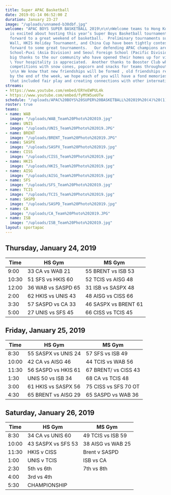 ```yaml
---
title: Super APAC Basketball
date: 2019-01-14 06:52:00 Z
duration: January 23-27
image: "/uploads/unnamed-b30dbf.jpg"
welcome: "APAC BOYS SUPER BASKETBALL 2019\n\n\nWelcome teams to Hong Kong!   HKIS
  is excited about hosting this year’s Super Boys Basketball tournament.  We look
  forward to a great weekend of basketball.  Preliminary tournaments such as the Great
  Wall, HKIS Holiday Tournament, and China Cup have been tightly contested so we look
  forward to some great tournaments.   Our defending APAC champions are Shanghai American
  School-Puxi (Asia Division) and Seoul Foreign School (Pacific Division).  \n\nA
  big thanks to the our community who have opened their homes up for visiting athletes.
  \ Your hospitality is appreciated.  Another thanks to Booster Club who support our
  competitions with snow cones, popcorn and snacks for teams throughout the weekend.
  \n\n We know that new friendships will be formed , old friendships revisited and
  by the end of the week, we hope each of you will have a fond memories of APAC 2019
  that included fair play and creating connections with other international students\n"
streams:
- https://www.youtube.com/embed/ERYeEWPUL4k
- https://www.youtube.com/embed/fyMtW5ueUTw
schedule: "/uploads/APAC%20BOYS%20SUPER%20BASKETBALL%202019%20(4)%20(1).png"
roster: true
teams:
- name: WAB
  image: "/uploads/WAB_Team%20Photo%202019.jpg"
- name: UNIS
  image: "/uploads/UNIS_Team%20Photo%202019.JPG"
- name: BRENT
  image: "/uploads/BRENT_Team%20Photo%202019.JPG"
- name: SASPX
  image: "/uploads/SASPX_Team%20Photo%202019.jpg"
- name: CISS
  image: "/uploads/CISS_Team%20Photo%202019.jpg"
- name: HKIS
  image: "/uploads/HKIS_Team%20Photo%202019.jpg"
- name: AISG
  image: "/uploads/AISG_Team%20Photo%202019.jpg"
- name: SFS
  image: "/uploads/SFS_Team%20Photo%202019.jpg"
- name: TCIS
  image: "/uploads/TCIS_Team%20Photo%202019.jpg"
- name: SASPD
  image: "/uploads/SASPD_Team%20Photo%202019.jpg"
- name: CA
  image: "/uploads/CA_Team%20Photo%202019.JPG"
- name: ISB
  image: "/uploads/ISB_Team%20Photo%202019.jpg"
layout: sportapac
---
```


## Thursday, January 24, 2019

| **Time** | **HS Gym** | **MS Gym** |
| ------------- | ------------- | ------------- |
| 9:00    |33 CA vs WAB 21   | 55 BRENT vs ISB 53  |
| 10:30   | 51 SFS vs HKIS 60   |52 TCIS vs AISG 48   |
| 12:00    |36  WAB vs SASPD 65  | 31 ISB vs SASPX 48 |
| 2:00    | 62 HKIS vs UNIS 43   | 48 AISG vs CISS 66    |
| 3:30    | 57 SASPD vs CA 33   | 46  SASPX vs BRENT 61   |
| 5:00    |  27  UNIS vs SFS  45  |  66  CISS vs TCIS 45   |


## Friday, January 25, 2019

| **Time** | **HS Gym** | **MS Gym** |
| ------------- | ------------- | ------------- |
| 8:30    | 55  SASPX vs UNIS  24  |57  SFS vs ISB  49  |
| 10:00   | 42 CA vs AISG 46   | 44 TCIS vs WAB  56  |
| 11:30    | 56 SASPD vs HKIS 61  | 67 BRENT/ vs CISS 43   |
| 1:30    | UNIS 50 vs ISB 34   | 68 CA vs TCIS  48  |
| 3:00    | 61 HKIS vs SASPX 56 | 75 CISS vs SFS 70 OT    |
| 4:30    | 65 BRENT vs AISG 29   |65 SASPD vs WAB 36 |


## Saturday, January 26, 2019

| **Time** | **HS Gym** | **MS Gym** |
| ------------- | ------------- | ------------- |
| 8:30   |34 CA vs UNIS  60 | 49 TCIS vs ISB 59  |
| 10:00   | 43 SASPX vs SFS 53   | 38 AISG vs WAB 25   |
| 11:30   |  HKIS v CISS   | Brent v SASPD |
| 1:00  | UNIS v TCIS    | ISB vs CA   |
| 2:30    | 5th vs 6th  | 7th vs 8th   |
| 4:00  |     3rd vs 4th    |       |
| 5:30    | CHAMPIONSHIP   |        | 



